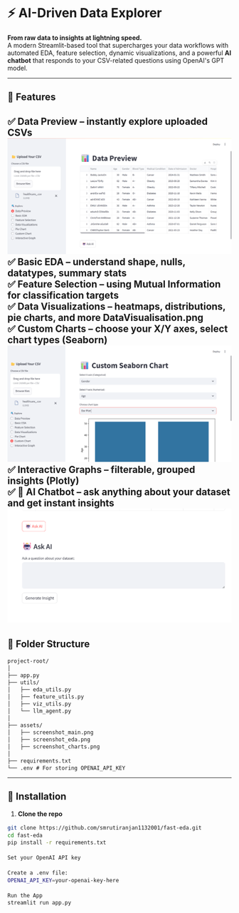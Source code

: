# ⚡ AI-Driven Data Explorer

**From raw data to insights at lightning speed.**  
A modern Streamlit-based tool that supercharges your data workflows with automated EDA, feature selection, dynamic visualizations, and a powerful **AI chatbot** that responds to your CSV-related questions using OpenAI's GPT model.

---

## 🚀 Features

✅ **Data Preview** – instantly explore uploaded CSVs  
![Home Screen](assets/DataPreview.png)
✅ **Basic EDA** – understand shape, nulls, datatypes, summary stats  
✅ **Feature Selection** – using Mutual Information for classification targets  
✅ **Data Visualizations** – heatmaps, distributions, pie charts, and more
DataVisualisation.png  
✅ **Custom Charts** – choose your X/Y axes, select chart types (Seaborn)
![Home Screen](assets/CustomCharts.png)  
✅ **Interactive Graphs** – filterable, grouped insights (Plotly)  
✅ **🧠 AI Chatbot** – ask anything about your dataset and get instant insights  
![Home Screen](assets/Chatbot.png)
---

## 📂 Folder Structure

```text
project-root/
│
├── app.py
├── utils/
│   ├── eda_utils.py
│   ├── feature_utils.py
│   ├── viz_utils.py
│   └── llm_agent.py
│
├── assets/
│   ├── screenshot_main.png
│   ├── screenshot_eda.png
│   ├── screenshot_charts.png
│
├── requirements.txt
└── .env # For storing OPENAI_API_KEY
```

---

## 🧰 Installation

1. **Clone the repo**
```bash
git clone https://github.com/smrutiranjan1132001/fast-eda.git
cd fast-eda
pip install -r requirements.txt

Set your OpenAI API key

Create a .env file:
OPENAI_API_KEY=your-openai-key-here

Run the App
streamlit run app.py
